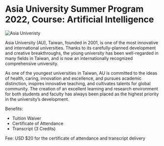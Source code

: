 # Asia University Summer Program 2022, Course: Artificial Intelligence 
![Asia Univeristy](https://www.its.ac.id/international/wp-content/uploads/sites/66/2020/09/50.-Asia-University.jpg)

Asia University (AU), Taiwan, founded in 2001, is one of the most innovative and international universities. Thanks to its carefully-planned development and creative breakthroughs, the young university has been well-regarded in many fields in Taiwan, and is now an internationally recognized comprehensive university.


As one of the youngest universities in Taiwan, AU is committed to the ideas of health, caring, innovation and excellence, and pursues academic distinction, inspires innovative teaching, and cultivates talents for global community. The creation of an excellent learning and research environment for both students and faculty has always been placed as the highest priority in the university’s development.

Benefits:
* Tuition Waiver
* Certificate of Attendance
* Transcript (3 Credits)

Fee:
USD $20 for the certificate of attendance and transcript delivery
